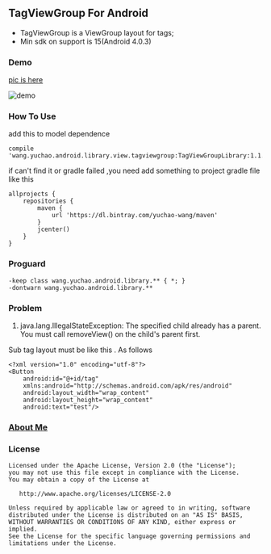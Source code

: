 ## TagViewGroup For Android

- TagViewGroup is a ViewGroup layout for tags;
- Min sdk on support is 15(Android 4.0.3)

### Demo

[pic is here](https://github.com/yuchao-wang/TagViewGroup/blob/master/image/screenshot.png)

![demo](http://ww2.sinaimg.cn/mw690/726a6a6fjw1f3benszmhqj20qo1betfp.jpg)

### How To Use

add this to model dependence

```
compile 'wang.yuchao.android.library.view.tagviewgroup:TagViewGroupLibrary:1.1.0'
```

if can't find it or gradle failed ,you need add something to project gradle file like this

```
allprojects {
    repositories {
        maven {
            url 'https://dl.bintray.com/yuchao-wang/maven'
        }
        jcenter()
    }
}
```


### Proguard

```
-keep class wang.yuchao.android.library.** { *; }
-dontwarn wang.yuchao.android.library.**
```

### Problem

1. java.lang.IllegalStateException: The specified child already has a parent. You must call removeView() on the child's parent first.

Sub tag layout must be like this . As follows

```
<?xml version="1.0" encoding="utf-8"?>
<Button
    android:id="@+id/tag"
    xmlns:android="http://schemas.android.com/apk/res/android"
    android:layout_width="wrap_content"
    android:layout_height="wrap_content"
    android:text="test"/>
```

### [About Me](http://yuchao.wang)


### License

```
Licensed under the Apache License, Version 2.0 (the "License");
you may not use this file except in compliance with the License.
You may obtain a copy of the License at

   http://www.apache.org/licenses/LICENSE-2.0

Unless required by applicable law or agreed to in writing, software
distributed under the License is distributed on an "AS IS" BASIS,
WITHOUT WARRANTIES OR CONDITIONS OF ANY KIND, either express or implied.
See the License for the specific language governing permissions and
limitations under the License.
```